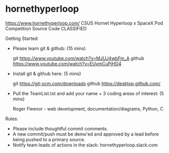 # hornethyperloop 
https://www.hornethyperloop.com/
CSUS Hornet Hyperloop x SpaceX Pod Competition Source Code CLASSIFIED

Getting Started:

- Please learn git & github: (15 mins) 
    
    git https://www.youtube.com/watch?v=MJUJ4wbFm_A
    github https://www.youtube.com/watch?v=EUvmCuPjHD4
    
- Install git & github here: (5 mins)
    
    git https://git-scm.com/downloads
    github https://desktop.github.com/

- Pull the TeamList.txt and add your name + 3 coding areas of interest: (5 mins)

    Roger Fleenor - web development, documentation/diagrams, Python, C
    
Rules:

- Please include thoughtful commit comments.
- A new commit/push must be demo'ed and approved by a lead before being pushed to a primary source.
- Notify team leads of actions in the slack: hornethyperloop.slack.com

